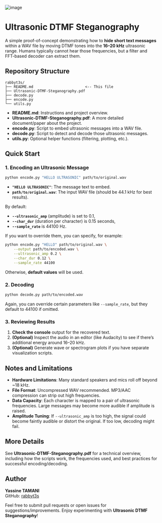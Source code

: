 ![image](https://github.com/user-attachments/assets/c7576b5f-9b7d-4cbc-97df-f88899df0eae)


# Ultrasonic DTMF Steganography

A simple proof-of-concept demonstrating how to **hide short text messages** within a WAV file by moving DTMF tones into the **16–20 kHz** ultrasonic range. Humans typically cannot hear those frequencies, but a filter and FFT-based decoder can extract them.

## Repository Structure

```
rabbyt3s/
├── README.md                        <-- This file
├── Ultrasonic-DTMF-Steganography.pdf
├── decode.py
├── encode.py
└── utils.py
```

- **README.md**: Instructions and project overview.  
- **Ultrasonic-DTMF-Steganography.pdf**: A more detailed document/paper about the project.  
- **encode.py**: Script to embed ultrasonic messages into a WAV file.  
- **decode.py**: Script to detect and decode those ultrasonic messages.  
- **utils.py**: Optional helper functions (filtering, plotting, etc.).

## Quick Start

### 1. Encoding an Ultrasonic Message

```bash
python encode.py "HELLO ULTRASONIC" path/to/original.wav
```

- **`"HELLO ULTRASONIC"`**: The message text to embed.
- **`path/to/original.wav`**: The input WAV file (should be 44.1 kHz for best results).

By default:
- **`--ultrasonic_amp`** (amplitude) is set to 0.1,  
- **`--char_dur`** (duration per character) is 0.15 seconds,  
- **`--sample_rate`** is 44100 Hz.

If you want to override them, you can specify, for example:
```bash
python encode.py "HELLO" path/to/original.wav \
    --output path/to/encoded.wav \
    --ultrasonic_amp 0.2 \
    --char_dur 0.12 \
    --sample_rate 44100
```

Otherwise, **default values** will be used.

### 2. Decoding

```bash
python decode.py path/to/encoded.wav
```

Again, you can override certain parameters like `--sample_rate`, but they default to 44100 if omitted.

### 3. Reviewing Results

1. **Check the console** output for the recovered text.  
2. **(Optional)** Inspect the audio in an editor (like Audacity) to see if there’s additional energy around 16–20 kHz.  
3. **(Optional)** Generate wave or spectrogram plots if you have separate visualization scripts.

## Notes and Limitations

- **Hardware Limitations**: Many standard speakers and mics roll off beyond ~18 kHz.  
- **File Format**: Uncompressed WAV recommended. MP3/AAC compression can strip out high frequencies.  
- **Data Capacity**: Each character is mapped to a pair of ultrasonic frequencies. Large messages may become more audible if amplitude is raised.  
- **Amplitude Tuning**: If `--ultrasonic_amp` is too high, the signal could become faintly audible or distort the original. If too low, decoding might fail.

## More Details

See **Ultrasonic-DTMF-Steganography.pdf** for a technical overview, including how the scripts work, the frequencies used, and best practices for successful encoding/decoding.

## Author

**Yassine TAMANI**  
GitHub: [rabbyt3s](https://github.com/rabbyt3s)

Feel free to submit pull requests or open issues for suggestions/improvements. Enjoy experimenting with **Ultrasonic DTMF Steganography**!
